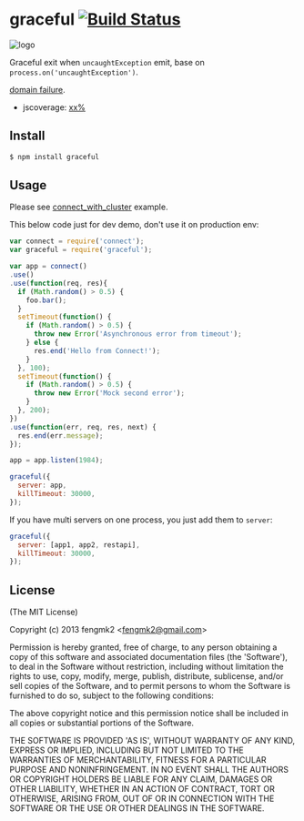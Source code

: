 graceful [![Build Status](https://secure.travis-ci.org/fengmk2/graceful.png)](http://travis-ci.org/fengmk2/graceful)
=======

![logo](https://raw.github.com/fengmk2/graceful/master/logo.png)

Graceful exit when `uncaughtException` emit, base on `process.on('uncaughtException')`.

[domain failure](https://github.com/fengmk2/domain-middleware/blob/master/example/failure.js).

* jscoverage: [xx%](http://fengmk2.github.com/coverage/graceful.html)

## Install

```bash
$ npm install graceful
```

## Usage

Please see [connect_with_cluster](https://github.com/fengmk2/graceful/tree/master/example/connect_with_cluster) example.

This below code just for dev demo, don't use it on production env: 

```js
var connect = require('connect');
var graceful = require('graceful');

var app = connect()
.use()
.use(function(req, res){
  if (Math.random() > 0.5) {
    foo.bar();
  }
  setTimeout(function() {
    if (Math.random() > 0.5) {
      throw new Error('Asynchronous error from timeout');
    } else {
      res.end('Hello from Connect!');
    }
  }, 100);
  setTimeout(function() {
    if (Math.random() > 0.5) {
      throw new Error('Mock second error');
    }
  }, 200);
})
.use(function(err, req, res, next) {
  res.end(err.message);
});

app = app.listen(1984);

graceful({
  server: app,
  killTimeout: 30000,
});
```

If you have multi servers on one process, you just add them to `server`:

```js
graceful({
  server: [app1, app2, restapi],
  killTimeout: 30000,
});
```

## License 

(The MIT License)

Copyright (c) 2013 fengmk2 &lt;fengmk2@gmail.com&gt;

Permission is hereby granted, free of charge, to any person obtaining
a copy of this software and associated documentation files (the
'Software'), to deal in the Software without restriction, including
without limitation the rights to use, copy, modify, merge, publish,
distribute, sublicense, and/or sell copies of the Software, and to
permit persons to whom the Software is furnished to do so, subject to
the following conditions:

The above copyright notice and this permission notice shall be
included in all copies or substantial portions of the Software.

THE SOFTWARE IS PROVIDED 'AS IS', WITHOUT WARRANTY OF ANY KIND,
EXPRESS OR IMPLIED, INCLUDING BUT NOT LIMITED TO THE WARRANTIES OF
MERCHANTABILITY, FITNESS FOR A PARTICULAR PURPOSE AND NONINFRINGEMENT.
IN NO EVENT SHALL THE AUTHORS OR COPYRIGHT HOLDERS BE LIABLE FOR ANY
CLAIM, DAMAGES OR OTHER LIABILITY, WHETHER IN AN ACTION OF CONTRACT,
TORT OR OTHERWISE, ARISING FROM, OUT OF OR IN CONNECTION WITH THE
SOFTWARE OR THE USE OR OTHER DEALINGS IN THE SOFTWARE.
